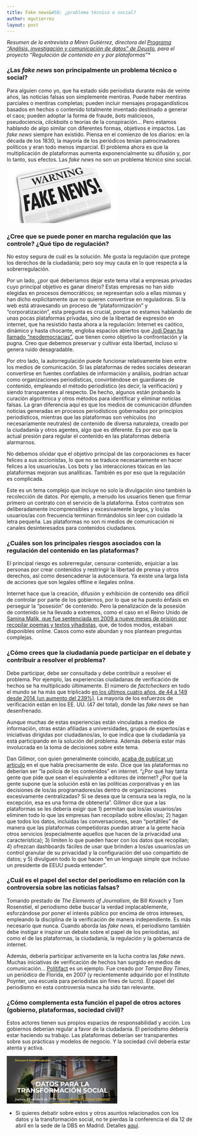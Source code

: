 ```yaml
---
title: Fake news&#58; ¿problema técnico o social?
author: mgutierrez
layout: post
---
```


_Resumen de la entrevista a Miren Gutiérrez, directora del [Programa “Análisis, investigación y comunicación de datos" de Deusto](https://www.deusto.es/cs/Satellite/deusto/es/masteres/estudios-masteres/experto-en-analisis-investigacion-y-comunicacion-de-datos/programa),  para el proyecto “Regulación de contenido en y por plataformas”*_

### ¿Las _fake news_ son principalmente un problema técnico o social?

Para alguien como yo, que ha estado sido periodista durante más de veinte años, las noticias falsas son simplemente mentiras. Puede haber mentiras parciales o mentiras completas; pueden incluir mensajes propagandísticos basados ​​en hechos o contenido totalmente inventado destinado a generar el caos; pueden adoptar la forma de fraude, _bots_ maliciosos, pseudociencia, _clickbaits_ o teorías de la conspiración… Pero estamos hablando de algo similar con diferentes formas, objetivos e impactos. Las _fake news_ siempre han existido. Piensa en el comienzo de los diarios: en la década de los 1830, la mayoría de los periódicos tenían patrocinadores políticos y eran todo menos imparcial. El problema ahora es que la multiplicación de plataformas aumenta exponencialmente su difusión y, por lo tanto, sus efectos. Las _fake news_ no son un problema técnico sino social.

![Fake news](/assets/img/fakenews.jpg)

### ¿Cree que se puede poner en marcha regulación que las controle? ¿Qué tipo de regulación?

No estoy segura de cuál es la solución. Me gusta la regulación que protege los derechos de la ciudadanía; pero soy muy cauta en lo que respecta a la sobrerregulación.

Por un lado, ¿por qué deberíamos dejar este tema vital a empresas privadas cuyo principal objetivo es ganar dinero? Estas empresas no han sido elegidas en procesos democráticos; se representan solo a ellas mismas y han dicho explícitamente que no quieren convertirse en reguladoras.  Si la web está atravesando un proceso de “plataformización” y “corporatización”, esta pregunta es crucial, porque no estamos hablando de unas pocas plataformas privadas, sino de la libertad de expresión en internet, que ha resistido hasta ahora a la regulación: Internet es caótico, dinámico y hasta chocante, engloba espacios abiertos que [Jodi Dean ha llamado “neodemocracias”](http://pages.uoregon.edu/koopman/courses_readings/phil123-net/intro/dean_net_publicsphere.pdf), que tienen como objetivo la confrontación y la pugna. Creo que debemos preservar y cultivar esta libertad, incluso si genera ruido desagradable.

Por otro lado, la autorregulación puede funcionar relativamente bien entre los medios de comunicación. Si las plataformas de redes sociales desearan convertirse en fuentes confiables de información y análisis, podrían actuar como organizaciones periodísticas, convirtiéndose en guardianes de contenido, empleando el método periodístico (es decir, la verificación) y siendo transparentes al respecto. De hecho, algunos están probando la curación algorítmica y otros métodos para identificar y eliminar noticias falsas. La gran diferencia aquí es que los medios de comunicación difunden noticias generadas en procesos periodísticos gobernados por principios periodísticos, mientras que las plataformas son vehículos (no necesariamente neutrales) de contenido de diversa naturaleza, creado por la ciudadanía y otros agentes, algo que es diferente. Es por eso que la actual presión para regular el contenido en las plataformas debería alarmarnos.

No debemos olvidar que el objetivo principal de las corporaciones es hacer felices a sus accionistas, lo que no se traduce necesariamente en hacer felices a los usuarios/as. Los bots y las interacciones tóxicas en las plataformas mejoran sus analíticas. También es por eso que la regulación es complicada.

Este es un tema complejo que incluye no solo la divulgación sino también la recolección de datos. Por ejemplo, a menudo los usuarios tienen que firmar primero un contrato con el servicio de la plataforma. Estos contratos son deliberadamente incomprensibles y excesivamente largos, y los/as usuarios/as con frecuencia terminan firmándolos sin leer con cuidado la letra pequeña. Las plataformas no son ni medios de comunicación ni canales desinteresados ​​para contenidos ciudadanos.

### ¿Cuáles son los principales riesgos asociados con la regulación del contenido en las plataformas?

El principal riesgo es sobrerregular, censurar contenido, enjuiciar a las personas por crear contenidos y restringir la libertad de prensa y otros derechos, así como desencadenar la autocensura. Ya existe una larga lista de acciones que son legales offline e ilegales online.

Internet hace que la creación, difusión y exhibición de contenido sea difícil de controlar por parte de los gobiernos, por lo que se ha puesto énfasis en perseguir la “posesión” de contenido. Pero la penalización de la posesión de contenido se ha llevado a extremos, como el caso en el Reino Unido de [Samina Malik, que fue sentenciada en 2009 a nueve meses de prisión por recopilar poemas y textos yihadistas](https://www.theguardian.com/uk/2008/jun/17/uksecurity.ukcrime), que, de todos modos, estaban disponibles online. Casos como este abundan y nos plantean preguntas complejas.

### ¿Cómo crees que la ciudadanía puede participar en el debate y contribuir a resolver el problema?

Debe participar, debe ser consultada y debe contribuir a resolver el problema. Por ejemplo, las experiencias ciudadanas de verificación de hechos se ha multiplicado últimamente. El número de _factcheckers_ en todo el mundo se ha más que triplicado [en los últimos cuatro años, de 44 a 149 desde 2014 (un aumento del 239%)](https://reporterslab.org/fact-checking-triples-over-four-years/). La mayoría de los esfuerzos de verificación están en los EE. UU. (47 del total), donde las _fake news_ se han desenfrenado.

Aunque muchas de estas experiencias están vinculadas a medios de información, otras están afiliadas a universidades, grupos de expertos/as e iniciativas dirigidas por ciudadanos/as, lo que indica que la ciudadanía ya está participando en la solución del problema. Además debería estar más involucrada en la toma de decisiones sobre este tema.

Dan Gillmor, con quien generalmente coincido, [acaba de publicar un artículo](https://medium.com/@dangillmor/why-tech-platforms-should-give-users-more-control-and-how-they-can-do-it-6c6c48ab90c0) en el que habla precisamente de esto. Dice que las plataformas no deberían ser “la policía de los contenidos” en internet. “¿Por qué hay tanta gente que pide que sean el equivalente a editores de internet? ¿Por qué la gente supone que la solución está en las políticas corporativas y en las decisiones de los/as programadores/as dentro de organizaciones excesivamente centralizadas? Si se desea que la censura sea la regla, no la excepción, esa es una forma de obtenerla”. Gillmor dice que a las plataformas se les debería exigir que 1) permitan que los/as usuarios/as eliminen todo lo que las empresas han recopilado sobre ellos/as; 2) hagan que todos los datos, incluidas las conversaciones, sean “portátiles” de manera que las plataformas competidoras puedan atraer a la gente hacia otros servicios (especialmente aquellos que hacen de la privacidad una característica); 3) limiten lo que pueden hacer con los datos que recopilan; 4) ofrezcan dashboards fáciles de usar que brinden a los/as usuarios/as un control granular de su privacidad y la configuración del uso compartido de datos; y 5) divulguen todo lo que hacen “en un lenguaje simple que incluso un presidente de EEUU pueda entender”.

### ¿Cuál es el papel del sector del periodismo en relación con la controversia sobre las noticias falsas?

Tomando prestado de _The Elements of Journalism_, de Bill Kovach y Tom Rosenstiel, el periodismo debe buscar la verdad implacablemente, esforzándose por poner el interés público por encima de otros intereses, empleando la disciplina de la verificación de manera independiente. Es más necesario que nunca. Cuando aborda las _fake news_, el periodismo también debe instigar e inspirar un debate sobre el papel de los periodistas, así como el de las plataformas, la ciudadanía, la regulación y la gobernanza de internet.

Además, debería participar activamente en la lucha contra las _fake news_. Muchas iniciativas de verificación de hechos han surgido en medios de comunicación… [Politifact](http://www.politifact.com/) es un ejemplo. Fue creado por _Tampa Bay Times_, un periódico de Florida, en 2007 (y recientemente adquirido por el Instituto Poynter, una escuela para periodistas sin fines de lucro). El papel del periodismo en esta controversia nunca ha sido tan relevante.

### ¿Cómo complementa esta función el papel de otros actores (gobierno, plataformas, sociedad civil)?

Estos actores tienen sus propios espacios de responsabilidad y acción. Los gobiernos deberían regular a favor de la ciudadanía. El periodismo debería estar haciendo su trabajo. Las plataformas deberían ser transparentes sobre sus prácticas y modelos de negocio. Y la sociedad civil debería estar atenta y activa.

[![Datos para la transformación social](/assets/img/datos-transformacion-social.png)](https://deustodatacom.github.io/conferencia-datos/)

* Si quieres debatir sobre estos y otros asuntos relacionados con los datos y la transformación social, no te pierdas la conferencia el día 12 de abril en la sede de la DBS en Madrid. Detalles [aquí](https://deustodatacom.github.io/conferencia-datos/).